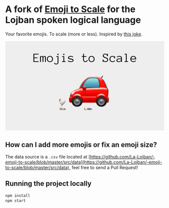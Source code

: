 # A fork of [Emoji to Scale](http://javier.xyz/emoji-to-scale/) for the Lojban spoken logical language

Your favorite emojis. To scale (more or less). Inspired by [this joke](https://twitter.com/MarcBeddy/status/290598911851245568).

[![img2css](public/emojis-to-scale.jpg)](https://javier.xyz/emoji-to-scale/)

## How can I add more emojis or fix an emoji size?

The data source is a `.csv` file located at [https://github.com/La-Lojban/-emoji-to-scale/blob/master/src/data](https://github.com/La-Lojban/-emoji-to-scale/blob/master/src/data), feel free to send a Pull Request!

## Running the project locally

```
npm install
npm start
```